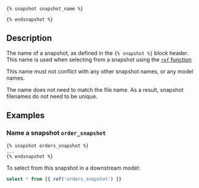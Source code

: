 <File name='snapshots/<filename>.sql'>

```jinja2
{% snapshot snapshot_name %}

{% endsnapshot %}

```

</File>

## Description

The name of a snapshot, as defined in the `{% snapshot %}` block header. This name is used when selecting from a snapshot using the [`ref` function](ref)

This name must not conflict with any other snapshot names, or any model names.

The name does not need to match the file name. As a result, snapshot filenames do not need to be unique.

## Examples
### Name a snapshot `order_snapshot`

<File name='snapshots/orders.sql'>

```jinja2
{% snapshot orders_snapshot %}
...
{% endsnapshot %}

```

</File>


To select from this snapshot in a downstream model:

```sql
select * from {{ ref('orders_snapshot') }}
```
